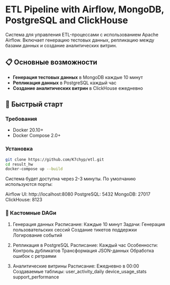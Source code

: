 # ETL Pipeline with Airflow, MongoDB, PostgreSQL and ClickHouse

Система для управления ETL-процессами с использованием Apache Airflow. Включает генерацию тестовых данных, репликацию между базами данных и создание аналитических витрин.

## 📋 Основные возможности

- **Генерация тестовых данных** в MongoDB каждые 10 минут
- **Репликация данных** в PostgreSQL каждый час
- **Создание аналитических витрин** в ClickHouse ежедневно

## 🚀 Быстрый старт

### Требования
- Docker 20.10+
- Docker Compose 2.0+

### Установка
```bash
git clone https://github.com/K7chyp/etl.git
cd result_hw
docker-compose up --build
```

Система будет доступна через 2-3 минуты. По умолчанию используются порты:

Airflow UI: http://localhost:8080
PostgreSQL: 5432
MongoDB: 27017
ClickHouse: 8123


### 🔄 Кастомные DAGи
1. Генерация данных
    Расписание: Каждые 10 минут
    Задачи:
        Генерация пользовательских сессий
        Создание тикетов поддержки
        Логирование событий

2. Репликация в PostgreSQL
    Расписание: Каждый час
    Особенности:
        Контроль дубликатов
        Трансформация JSON-данных
        Обработка ошибок с ретраями

3. Аналитические витрины
    Расписание: Ежедневно в 00:00
    Создаваемые таблицы:
        user_activity_daily
        device_usage_stats
        support_performance